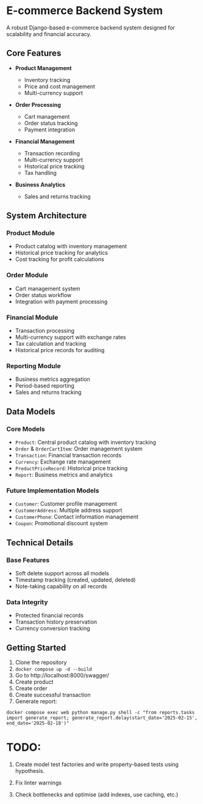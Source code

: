 # E-commerce Backend System

A robust Django-based e-commerce backend system designed for scalability and financial accuracy.

## Core Features

- **Product Management**
  - Inventory tracking
  - Price and cost management
  - Multi-currency support

- **Order Processing**
  - Cart management
  - Order status tracking
  - Payment integration

- **Financial Management**
  - Transaction recording
  - Multi-currency support
  - Historical price tracking
  - Tax handling

- **Business Analytics**
  - Sales and returns tracking

## System Architecture

### Product Module
- Product catalog with inventory management
- Historical price tracking for analytics
- Cost tracking for profit calculations

### Order Module
- Cart management system
- Order status workflow
- Integration with payment processing

### Financial Module
- Transaction processing
- Multi-currency support with exchange rates
- Tax calculation and tracking
- Historical price records for auditing

### Reporting Module
- Business metrics aggregation
- Period-based reporting
- Sales and returns tracking

## Data Models

### Core Models
- `Product`: Central product catalog with inventory tracking
- `Order` & `OrderCartItem`: Order management system
- `Transaction`: Financial transaction records
- `Currency`: Exchange rate management
- `ProductPriceRecord`: Historical price tracking
- `Report`: Business metrics and analytics

### Future Implementation Models
- `Customer`: Customer profile management
- `CustomerAddress`: Multiple address support
- `CustomerPhone`: Contact information management
- `Coupon`: Promotional discount system

## Technical Details

### Base Features
- Soft delete support across all models
- Timestamp tracking (created, updated, deleted)
- Note-taking capability on all records

### Data Integrity
- Protected financial records
- Transaction history preservation
- Currency conversion tracking

## Getting Started

1. Clone the repository
2. ```docker compose up -d --build```
3. Go to http://localhost:8000/swagger/
4. Create product
5. Create order
6. Create successful transaction
7. Generate report:

```docker compose exec web python manage.py shell -c "from reports.tasks import generate_report; generate_report.delay(start_date='2025-02-15', end_date='2025-02-18')"```

# TODO:

1. Create model test factories and write property-based tests using hypothesis.

2. Fix linter warnings

3. Check bottlenecks and optimise (add indexes, use caching, etc.)


